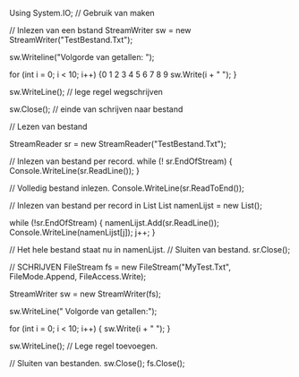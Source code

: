 Using System.IO; // Gebruik van maken 

// Inlezen van een bstand 
StreamWriter sw = new StreamWriter("TestBestand.Txt");  

sw.Writeline("Volgorde van getallen: ");

for (int i = 0; i < 10; i++) {0 1 2 3 4 5 6 7 8 9
sw.Write(i + " ");
}

sw.WriteLine(); // lege regel wegschrijven

sw.Close(); // einde van schrijven naar bestand

// Lezen van bestand

StreamReader sr = new StreamReader("TestBestand.Txt");

// Inlezen van bestand per record.
while (! sr.EndOfStream)
{
Console.WriteLine(sr.ReadLine());
}

// Volledig bestand inlezen.
Console.WriteLine(sr.ReadToEnd());

// Inlezen van bestand per record in List
List<string> namenLijst = new List<string>();

while (!sr.EndOfStream)
{
namenLijst.Add(sr.ReadLine());
Console.WriteLine(namenLijst[j]);
j++;
}

// Het hele bestand staat nu in namenLijst.
// Sluiten van bestand.
sr.Close();

// SCHRIJVEN
FileStream fs = new FileStream("MyTest.Txt", FileMode.Append, 
FileAccess.Write);

StreamWriter sw = new StreamWriter(fs);

sw.WriteLine(" Volgorde van getallen:");

for (int i = 0; i < 10; i++) {
sw.Write(i + " ");
}

sw.WriteLine(); // Lege regel toevoegen.

// Sluiten van bestanden.
sw.Close();
fs.Close();
